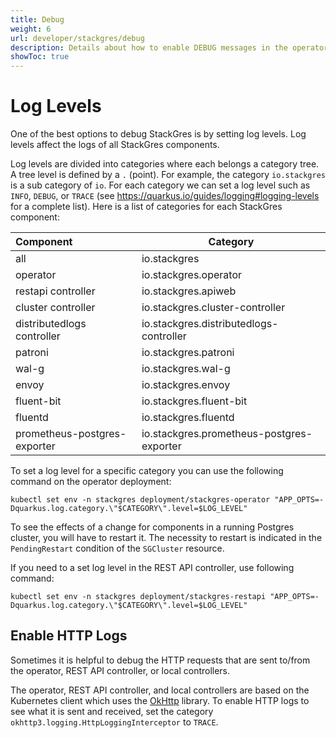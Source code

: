 ```yaml
---
title: Debug
weight: 6
url: developer/stackgres/debug
description: Details about how to enable DEBUG messages in the operator pods.
showToc: true
---
```


# Log Levels

One of the best options to debug StackGres is by setting log levels.
Log levels affect the logs of all StackGres components.

Log levels are divided into categories where each belongs a category tree.
A tree level is defined by a `.` (point).
For example, the category `io.stackgres` is a sub category of `io`.
For each category we can set a log level such as `INFO`, `DEBUG`, or `TRACE` (see https://quarkus.io/guides/logging#logging-levels for a complete list).
Here is a list of categories for each StackGres component:

| Component                    | Category                                  |
|:-----------------------------|-------------------------------------------|
| all                          | io.stackgres                              |
| operator                     | io.stackgres.operator                     |
| restapi controller           | io.stackgres.apiweb                       |
| cluster controller           | io.stackgres.cluster-controller           |
| distributedlogs controller   | io.stackgres.distributedlogs-controller   |
| patroni                      | io.stackgres.patroni                      |
| wal-g                        | io.stackgres.wal-g                        |
| envoy                        | io.stackgres.envoy                        |
| fluent-bit                   | io.stackgres.fluent-bit                   |
| fluentd                      | io.stackgres.fluentd                      |
| prometheus-postgres-exporter | io.stackgres.prometheus-postgres-exporter |

To set a log level for a specific category you can use the following command on the operator deployment:

```
kubectl set env -n stackgres deployment/stackgres-operator "APP_OPTS=-Dquarkus.log.category.\"$CATEGORY\".level=$LOG_LEVEL"
```

To see the effects of a change for components in a running Postgres cluster, you will have to restart it.
The necessity to restart is indicated in the `PendingRestart` condition of the `SGCluster` resource.

If you need to a set log level in the REST API controller, use following command:

```
kubectl set env -n stackgres deployment/stackgres-restapi "APP_OPTS=-Dquarkus.log.category.\"$CATEGORY\".level=$LOG_LEVEL"
```

## Enable HTTP Logs

Sometimes it is helpful to debug the HTTP requests that are sent to/from the operator, REST API controller, or local controllers.

The operator, REST API controller, and local controllers are based on the Kubernetes client which uses the [OkHttp](https://square.github.io/okhttp/) library.
To enable HTTP logs to see what it is sent and received, set the category `okhttp3.logging.HttpLoggingInterceptor` to `TRACE`.
